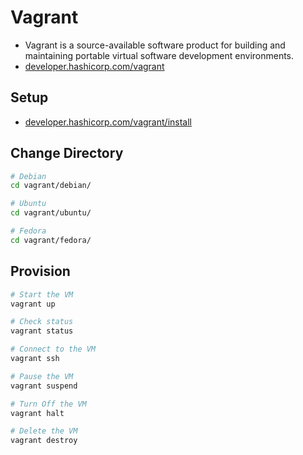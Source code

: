 # Vagrant
- Vagrant is a source-available software product for building and maintaining portable virtual software development environments.
- [developer.hashicorp.com/vagrant](https://developer.hashicorp.com/vagrant)

## Setup
- [developer.hashicorp.com/vagrant/install](https://developer.hashicorp.com/vagrant/install)

## Change Directory
```bash
# Debian
cd vagrant/debian/

# Ubuntu
cd vagrant/ubuntu/

# Fedora
cd vagrant/fedora/
```

## Provision
```bash
# Start the VM
vagrant up

# Check status
vagrant status

# Connect to the VM
vagrant ssh

# Pause the VM
vagrant suspend

# Turn Off the VM
vagrant halt

# Delete the VM
vagrant destroy
```
